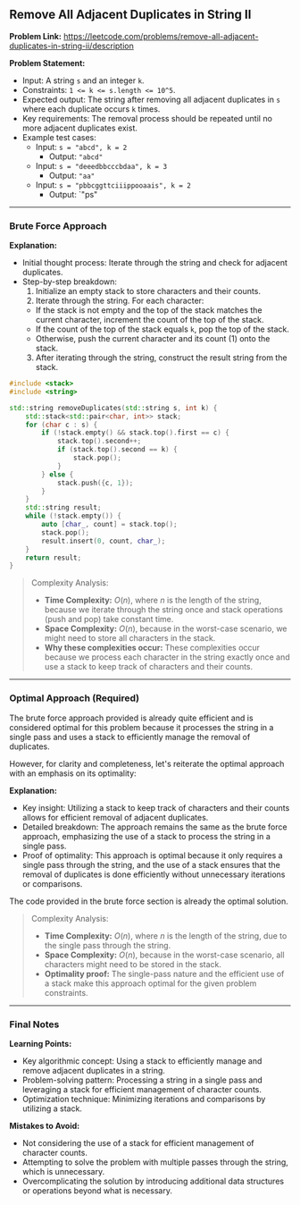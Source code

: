 ## Remove All Adjacent Duplicates in String II

**Problem Link:** https://leetcode.com/problems/remove-all-adjacent-duplicates-in-string-ii/description

**Problem Statement:**
- Input: A string `s` and an integer `k`.
- Constraints: `1 <= k <= s.length <= 10^5`.
- Expected output: The string after removing all adjacent duplicates in `s` where each duplicate occurs `k` times.
- Key requirements: The removal process should be repeated until no more adjacent duplicates exist.
- Example test cases:
  - Input: `s = "abcd", k = 2`
    - Output: `"abcd"`
  - Input: `s = "deeedbbcccbdaa", k = 3`
    - Output: `"aa"`
  - Input: `s = "pbbcggttciiippooaais", k = 2`
    - Output: `"ps"

---

### Brute Force Approach

**Explanation:**
- Initial thought process: Iterate through the string and check for adjacent duplicates.
- Step-by-step breakdown:
  1. Initialize an empty stack to store characters and their counts.
  2. Iterate through the string. For each character:
    - If the stack is not empty and the top of the stack matches the current character, increment the count of the top of the stack.
    - If the count of the top of the stack equals `k`, pop the top of the stack.
    - Otherwise, push the current character and its count (1) onto the stack.
  3. After iterating through the string, construct the result string from the stack.

```cpp
#include <stack>
#include <string>

std::string removeDuplicates(std::string s, int k) {
    std::stack<std::pair<char, int>> stack;
    for (char c : s) {
        if (!stack.empty() && stack.top().first == c) {
            stack.top().second++;
            if (stack.top().second == k) {
                stack.pop();
            }
        } else {
            stack.push({c, 1});
        }
    }
    std::string result;
    while (!stack.empty()) {
        auto [char_, count] = stack.top();
        stack.pop();
        result.insert(0, count, char_);
    }
    return result;
}
```

> Complexity Analysis:
> - **Time Complexity:** $O(n)$, where $n$ is the length of the string, because we iterate through the string once and stack operations (push and pop) take constant time.
> - **Space Complexity:** $O(n)$, because in the worst-case scenario, we might need to store all characters in the stack.
> - **Why these complexities occur:** These complexities occur because we process each character in the string exactly once and use a stack to keep track of characters and their counts.

---

### Optimal Approach (Required)

The brute force approach provided is already quite efficient and is considered optimal for this problem because it processes the string in a single pass and uses a stack to efficiently manage the removal of duplicates.

However, for clarity and completeness, let's reiterate the optimal approach with an emphasis on its optimality:

**Explanation:**
- Key insight: Utilizing a stack to keep track of characters and their counts allows for efficient removal of adjacent duplicates.
- Detailed breakdown: The approach remains the same as the brute force approach, emphasizing the use of a stack to process the string in a single pass.
- Proof of optimality: This approach is optimal because it only requires a single pass through the string, and the use of a stack ensures that the removal of duplicates is done efficiently without unnecessary iterations or comparisons.

The code provided in the brute force section is already the optimal solution.

> Complexity Analysis:
> - **Time Complexity:** $O(n)$, where $n$ is the length of the string, due to the single pass through the string.
> - **Space Complexity:** $O(n)$, because in the worst-case scenario, all characters might need to be stored in the stack.
> - **Optimality proof:** The single-pass nature and the efficient use of a stack make this approach optimal for the given problem constraints.

---

### Final Notes

**Learning Points:**
- Key algorithmic concept: Using a stack to efficiently manage and remove adjacent duplicates in a string.
- Problem-solving pattern: Processing a string in a single pass and leveraging a stack for efficient management of character counts.
- Optimization technique: Minimizing iterations and comparisons by utilizing a stack.

**Mistakes to Avoid:**
- Not considering the use of a stack for efficient management of character counts.
- Attempting to solve the problem with multiple passes through the string, which is unnecessary.
- Overcomplicating the solution by introducing additional data structures or operations beyond what is necessary.